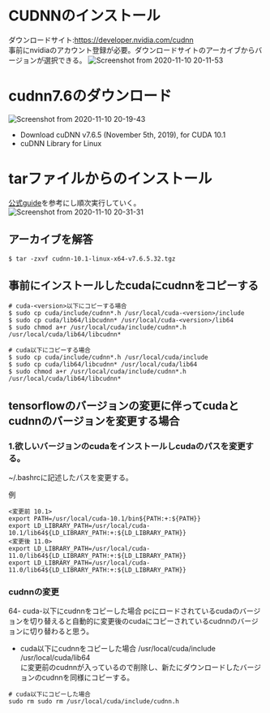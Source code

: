# CUDNNのインストール
ダウンロードサイト:https://developer.nvidia.com/cudnn  
事前にnvidiaのアカウント登録が必要。ダウンロードサイトのアーカイブからバージョンが選択できる。
![Screenshot from 2020-11-10 20-11-53](https://user-images.githubusercontent.com/54575368/98667736-2cdfe480-2392-11eb-9ffc-4dc61d8c5c1a.png)

# cudnn7.6のダウンロード
![Screenshot from 2020-11-10 20-19-43](https://user-images.githubusercontent.com/54575368/98668018-99f37a00-2392-11eb-8057-48c505e09335.png)
- Download cuDNN v7.6.5 (November 5th, 2019), for CUDA 10.1
- cuDNN Library for Linux

# tarファイルからのインストール
[公式guide](https://docs.nvidia.com/deeplearning/cudnn/install-guide/index.html#installlinux-tar)を参考にし順次実行していく。
![Screenshot from 2020-11-10 20-31-31](https://user-images.githubusercontent.com/54575368/98668824-c52a9900-2393-11eb-9bc0-3bfa44c9fead.png)
## アーカイブを解答
```
$ tar -zxvf cudnn-10.1-linux-x64-v7.6.5.32.tgz
```
## 事前にインストールしたcudaにcudnnをコピーする
```
# cuda-<version>以下にコピーする場合 
$ sudo cp cuda/include/cudnn*.h /usr/local/cuda-<version>/include
$ sudo cp cuda/lib64/libcudnn* /usr/local/cuda-<version>/lib64
$ sudo chmod a+r /usr/local/cuda/include/cudnn*.h /usr/local/cuda/lib64/libcudnn*

# cuda以下にコピーする場合
$ sudo cp cuda/include/cudnn*.h /usr/local/cuda/include
$ sudo cp cuda/lib64/libcudnn* /usr/local/cuda/lib64
$ sudo chmod a+r /usr/local/cuda/include/cudnn*.h /usr/local/cuda/lib64/libcudnn*
```

## tensorflowのバージョンの変更に伴ってcudaとcudnnのバージョンを変更する場合
### 1.欲しいバージョンのcudaをインストールしcudaのパスを変更する。
~/.bashrcに記述したパスを変更する。

例
```
<変更前 10.1>
export PATH=/usr/local/cuda-10.1/bin${PATH:+:${PATH}}
export LD_LIBRARY_PATH=/usr/local/cuda-10.1/lib64${LD_LIBRARY_PATH:+:${LD_LIBRARY_PATH}}
<変更後 11.0>
export LD_LIBRARY_PATH=/usr/local/cuda-11.0/lib64${LD_LIBRARY_PATH:+:${LD_LIBRARY_PATH}}
export LD_LIBRARY_PATH=/usr/local/cuda-11.0/lib64${LD_LIBRARY_PATH:+:${LD_LIBRARY_PATH}}
```
### cudnnの変更
64- cuda-<version>以下にcudnnをコピーした場合
pcにロードされているcudaのバージョンを切り替えると自動的に変更後のcudaにコピーされているcudnnのバージョンに切り替わると思う。

- cuda以下にcudnnをコピーした場合
/usr/local/cuda/include  
/usr/local/cuda/lib64  
に変更前のcudnnが入っているので削除し、新たにダウンロードしたバージョンのcudnnを同様にコピーする。
```
# cuda以下にコピーした場合 
sudo rm sudo rm /usr/local/cuda/include/cudnn.h

